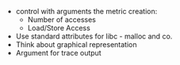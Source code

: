 - control with arguments the metric creation:
    - Number of accesses
    - Load/Store Access
- Use standard attributes for libc - malloc and co.
- Think about graphical representation
- Argument for trace output
